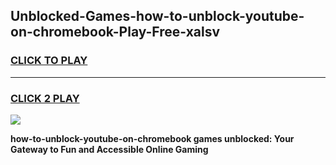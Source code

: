 
## Unblocked-Games-how-to-unblock-youtube-on-chromebook-Play-Free-xalsv
<h3>
<a href="https://premium76.site?title=how-to-unblock-youtube-on-chromebook&ref=10A">CLICK TO PLAY</a></h3>
<hr>

<h3>
<a href="https://premium76.site?title=how-to-unblock-youtube-on-chromebook&ref=10A">CLICK 2 PLAY</a>
  
</h3>

<a href="https://premium76.site?title=how-to-unblock-youtube-on-chromebook&ref=10A"><img src="https://clearcache.store/games.png"></a>


**how-to-unblock-youtube-on-chromebook games unblocked: Your Gateway to Fun and Accessible Online Gaming**
